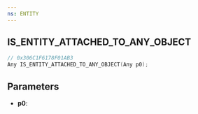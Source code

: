 ```yaml
---
ns: ENTITY
---
```

## IS_ENTITY_ATTACHED_TO_ANY_OBJECT

```c
// 0x306C1F6178F01AB3
Any IS_ENTITY_ATTACHED_TO_ANY_OBJECT(Any p0);
```

## Parameters
* **p0**:
